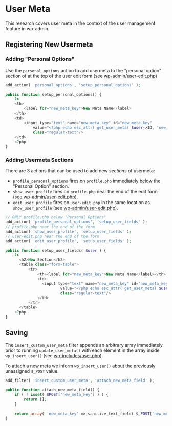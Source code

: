 # User Meta

This research covers user meta in the context of the user management feature in wp-admin.

## Registering New Usermeta

### Adding "Personal Options"

Use the `personal_options` action to add usermeta to the "personal option" section of at the top of the user edit form (see  [wp-admin/user-edit.php](https://github.com/WordPress/WordPress/blob/099ec7eec8fb89d48a0a1239c8ead5aa58a81295/wp-admin/user-edit.php#L394))

```php
add_action( 'personal_options', 'setup_personal_options' );

public function setup_personal_options() {
    ?>
    <th>
        <label for="new_meta_key">New Meta Name</label>
    </th>
    <td>
		<input type="text" name="new_meta_key" id="new_meta_key"
			value="<?php echo esc_attr( get_user_meta( $user->ID, 'new_meta_key', true ) ); ?>"
			class="regular-text"/>
    </td>
    <?php
}
```

### Adding Usermeta Sections

There are 3 actions that can be used to add new _sections_ of usermeta: 
- `profile_personal_options` fires on `profile.php` immediately below the "Personal Option" section.
- `show_user_profile` fires on `profile.php` near the end of the edit form (see [wp-admin/user-edit.php](https://github.com/WordPress/WordPress/blob/30ffb247b7667516a388d5dd968c2cbd1766cddb/wp-admin/user-edit.php#L835-L844)).
- `edit_user_profile` fires on `user-edit.php` in the same location as `show_user_profile` (see [wp-admin/user-edit.php](https://github.com/WordPress/WordPress/blob/30ffb247b7667516a388d5dd968c2cbd1766cddb/wp-admin/user-edit.php#L846-L853)).


```php
// ONLY profile.php below "Personal Options" 
add_action( 'profile_personal_options', 'setup_user_fields' );
// profile.php near the end of the form
add_action( 'show_user_profile', 'setup_user_fields' );
// user-edit.php near the end of the form
add_action( 'edit_user_profile', 'setup_user_fields' );

public function setup_user_fields( $user ) {
	?>
      <h2>New Section</h2>	
	  <table class="form-table">
		  <tr>
			  <th><label for="new_meta_key">New Meta Name</label></th>
			  <td>
				<input type="text" name="new_meta_key" id="new_meta_key"
						value="<?php echo esc_attr( get_user_meta( $user->ID, 'new_meta_key', true ) ); ?>"
						class="regular-text"/>
			  </td>
		  </tr>
	  </table>
	<?php
}
```

## Saving

The `insert_custom_user_meta` filter appends an arbitrary array immediately prior to running `update_user_meta()` with each element in the array inside `wp_insert_user()` (see [wp-includes/user.php](https://github.com/WordPress/WordPress/blob/30ffb247b7667516a388d5dd968c2cbd1766cddb/wp-includes/user.php#L2430)).

To attach a new meta we inform `wp_insert_user()` about the previously unassigned `$_POST` value. 

```php
add_filter( 'insert_custom_user_meta', 'attach_new_meta_field' );

public function attach_new_meta_field() {
	if ( ! isset( $POST['new_meta_key'] ) ) {
		return [];
	}
	
	return array( 'new_meta_key' => sanitize_text_field( $_POST['new_meta_key'] ) ); 
}
```